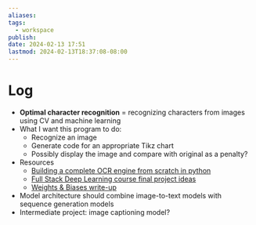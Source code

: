 ```yaml
---
aliases: 
tags:
  - workspace
publish: 
date: 2024-02-13 17:51
lastmod: 2024-02-13T18:37:08-08:00
---
```

# Log

- **Optimal character recognition** = recognizing characters from images using CV and machine learning
- What I want this program to do:
	- Recognize an image
	- Generate code for an appropriate Tikz chart
	- Possibly display the image and compare with original as a penalty?
- Resources
	- [Building a complete OCR engine from scratch in python](https://archive.ph/D2HC7)
	- [Full Stack Deep Learning course final project ideas](https://docs.google.com/document/d/1pXPJ79cQeyDk3WdlYipA6YbbcoUhIVURqan_INdjjG4/edit)
	- [Weights & Biases write-up](https://wandb.ai/wandb_fc/articles/reports/Image-to-LaTeX--Vmlldzo1NDQ0MTAx)
- Model architecture should combine image-to-text models with sequence generation models
- Intermediate project: image captioning model?